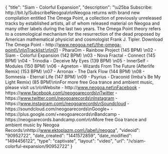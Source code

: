 {
    "title": "Siam - Colorful Expansion",
    "description": "\u25ba Subscribe: http:\/\/bit.ly\/SubscribeNeogoa\n\nNeogoa returns with brand new compilation entitled The Omega Point, a collection of previously unreleased tracks by established artists, all of whom released material on Neogoa and many other labels during the last two years. The Omega Point theory refers to a cosmological mechanism for the resurrection of the dead proposed by American mathematical physicist and cosmologist Frank J. Tipler. Download The Omega Point - http:\/\/www.neogoa.net\/the-omega-point\/\n\nTracklist:\n\n01 - PharaOm - Rainbow Project (145 BPM) \n02 - Siam - Colorful Expansion (142 BPM) \n03 - Nova Fractal - Connect (145 BPM) \n04 - Trinodia - Deceive My Eyes (139 BPM) \n05 - InnerSelf - Modules (150 BPM) \n06 - Agneton - Wizards From The Future (Afterlife Remix) (153 BPM) \n07 - Arronax - The Dark Flow (144 BPM) \n08 - Somnesia - Eternal Life (147 BPM) \n09 - Psyrius - Draconid (Imba's Be My Light Remix) (85 BPM)\n\nFor more free Goa trance and ambient music, please visit us:\n\nWebsite - http:\/\/www.neogoa.net\nFacebook - https:\/\/www.facebook.com\/neogoarecords\nTwitter - https:\/\/www.twitter.com\/neogoarecords\nInstagram - https:\/\/www.instagram.com\/neogoarecords\nSoundcloud - https:\/\/soundcloud.com\/neogoarecords\nGoogle+ - https:\/\/plus.google.com\/+neogoarecords\nBandcamp - https:\/\/neogoarecords.bandcamp.com\n\nMore free Goa trance and ambient music by Neogoa Records:\nhttp:\/\/www.ektoplazm.com\/label\/neogoa",
    "videoid": "90952722",
    "date_created": "1441572859",
    "date_modified": "1494456122",
    "type": "captivate",
    "layout": "video",
    "url": "\/v\/siam-colorful-expansion\/90952722"
}